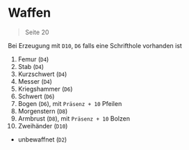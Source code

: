 # Waffen

> Seite 20

Bei Erzeugung mit `D10`, `D6` falls eine Schrifthole vorhanden ist

1. Femur (`D4`)
2. Stab (`D4`)
3. Kurzschwert (`D4`)
4. Messer (`D4`)
5. Kriegshammer (`D6`)
6. Schwert (`D6`)
7. Bogen (`D6`), mit `Präsenz + 10` Pfeilen
8. Morgenstern (`D8`)
9. Armbrust (`D8`), mit `Präsenz + 10` Bolzen
10. Zweihänder (`D10`)

- unbewaffnet (`D2`)
